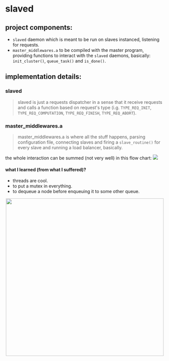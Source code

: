 # slaved  

## project components:
 - `slaved` daemon which is meant to be run on slaves instanced, listening for requests.
 - `master_middlewares.a` to be compiled with the master program, providing functions to interact with the `slaved` daemons, basically: `init_cluster()`, `queue_task()` and `is_done()`.

 ## implementation details:
 ### slaved
> slaved is just a requests dispatcher in a sense that it receive requests and calls a function based on request's type (i.g. `TYPE_REQ_INIT`, `TYPE_REQ_COMPUTATION`, `TYPE_REQ_FINISH`, `TYPE_REQ_ABORT`).
 ### master_middlewares.a
 > master_middlewares.a is where all the stuff happens, parsing configuration file, connecting slaves and firing a `slave_routine()` for every slave and running a load balancer, basically.
 
 the whole interaction can be summed (not very well) in this flow chart:
 ![](https://i.imgur.com/7gGhGew.png)
 #### what I learned (from what I suffered)?
 - threads are cool.
 - to put a mutex in everything.
 - to dequeue a node before enqueuing it to some other queue.
 
 <p align="center">
  <img src="https://i.imgur.com/06GvAzp.png" width=500>
</p>

